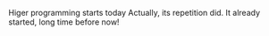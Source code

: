 Higer programming starts today
Actually, its repetition did.
It already started, long time before now!
